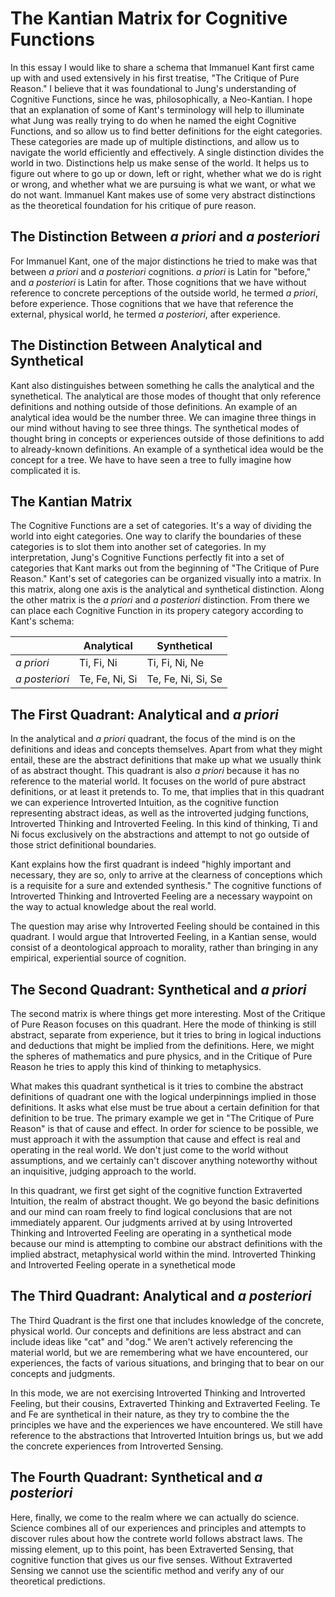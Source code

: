 # The Kantian Matrix for Cognitive Functions

In this essay I would like to share a schema that Immanuel Kant first came up with and used extensively in his first treatise, "The Critique of Pure Reason." I believe that it was foundational to Jung's understanding of Cognitive Functions, since he was, philosophically, a Neo-Kantian. I hope that an explanation of some of Kant's terminology will help to illuminate what Jung was really trying to do when he named the eight Cognitive Functions, and so allow us to find better definitions for the eight categories. These categories are made up of multiple distinctions, and allow us to navigate the world efficiently and effectively. A single distinction divides the world in two. Distinctions help us make sense of the world. It helps us to figure out where to go up or down, left or right, whether what we do is right or wrong, and whether what we are pursuing is what we want, or what we do not want. Immanuel Kant makes use of some very abstract distinctions as the theoretical foundation for his critique of pure reason.

## The Distinction Between *a priori* and *a posteriori*

For Immanuel Kant, one of the major distinctions he tried to make was that between *a priori* and *a posteriori* cognitions. *a priori* is Latin for "before," and *a posteriori* is Latin for after. Those cognitions that we have without reference to concrete perceptions of the outside world, he termed *a priori*, before experience. Those cognitions that we have that reference the external, physical world, he termed *a posteriori*, after experience.

## The Distinction Between Analytical and Synthetical

Kant also distinguishes between something he calls the analytical and the synethetical. The analytical are those modes of thought that only reference definitions and nothing outside of those definitions. An example of an analytical idea would be the number three. We can imagine three things in our mind without having to see three things. The synthetical modes of thought bring in concepts or experiences outside of those definitions to add to already-known definitions. An example of a synthetical idea would be the concept for a tree. We have to have seen a tree to fully imagine how complicated it is.

## The Kantian Matrix

The Cognitive Functions are a set of categories. It's a way of dividing the world into eight categories. One way to clarify the boundaries of these categories is to slot them into another set of categories. In my interpretation, Jung's Cognitive Functions perfectly fit into a set of categories that Kant marks out from the beginning of "The Critique of Pure Reason." Kant's set of categories can be organized visually into a matrix. In this matrix, along one axis is the analytical and synthetical distinction. Along the other matrix is the *a priori* and *a posteriori* distinction. From there we can place each Cognitive Function in its propery category according to Kant's schema:

| | Analytical | Synthetical |
| ---- | --- | --- |
| *a priori* | Ti, Fi, Ni |  Ti, Fi, Ni, Ne |
| *a posteriori* | Te, Fe, Ni, Si | Te, Fe, Ni, Si, Se |


## The First Quadrant: Analytical and *a priori*

In the analytical and *a priori* quadrant, the focus of the mind is on the definitions and ideas and concepts themselves. Apart from what they might entail, these are the abstract definitions that make up what we usually think of as abstract thought. This quadrant is also *a priori* because it has no reference to the material world. It focuses on the world of pure abstract definitions, or at least it pretends to. To me, that implies that in this quadrant we can experience Introverted Intuition, as the cognitive function representing abstract ideas, as well as the introverted judging functions, Introverted Thinking and Introverted Feeling. In this kind of thinking, Ti and Ni focus exclusively on the abstractions and attempt to not go outside of those strict definitional boundaries.

Kant explains how the first quadrant is indeed "highly important and necessary, they are so, only to arrive at the clearness of conceptions which is a requisite for a sure and extended synthesis." The cognitive functions of Introverted Thinking and Introverted Feeling are a necessary waypoint on the way to actual knowledge about the real world.

The question may arise why Introverted Feeling should be contained in this quadrant. I would argue that Introverted Feeling, in a Kantian sense, would consist of a deontological approach to morality, rather than bringing in any empirical, experiential source of cognition. 

## The Second Quadrant: Synthetical and *a priori*

The second matrix is where things get more interesting. Most of the Critique of Pure Reason focuses on this quadrant. Here the mode of thinking is still abstract, separate from experience, but it tries to bring in logical inductions and deductions that might be implied from the definitions. Here, we might the spheres of mathematics and pure physics, and in the Critique of Pure Reason he tries to apply this kind of thinking to metaphysics.

What makes this quadrant synthetical is it tries to combine the abstract definitions of quadrant one with the logical underpinnings implied in those definitions. It asks what else must be true about a certain definition for that definition to be true. The primary example we get in "The Critique of Pure Reason" is that of cause and effect. In order for science to be possible, we must approach it with the assumption that cause and effect is real and operating in the real world. We don't just come to the world without assumptions, and we certainly can't discover anything noteworthy without an inquisitive, judging approach to the world.

In this quadrant, we first get sight of the cognitive function Extraverted Intuition, the realm of abstract thought. We go beyond the basic definitions and our mind can roam freely to find logical conclusions that are not immediately apparent. Our judgments arrived at by using Introverted Thinking and Introverted Feeling are operating in a synthetical mode because our mind is attempting to combine our abstract definitions with the implied abstract, metaphysical world within the mind. Introverted Thinking and Introverted Feeling operate in a synethetical mode

## The Third Quadrant: Analytical and *a posteriori*

The Third Quadrant is the first one that includes knowledge of the concrete, physical world. Our concepts and definitions are less abstract and can include ideas like "cat" and "dog." We aren't actively referencing the material world, but we are remembering what we have encountered, our experiences, the facts of various situations, and bringing that to bear on our concepts and judgments.

In this mode, we are not exercising Introverted Thinking and Introverted Feeling, but their cousins, Extraverted Thinking and Extraverted Feeling. Te and Fe are synthetical in their nature, as they try to combine the the principles we have and the experiences we have encountered. We still have reference to the abstractions that Introverted Intuition brings us, but we add the concrete experiences from Introverted Sensing.

## The Fourth Quadrant: Synthetical and *a posteriori*

Here, finally, we come to the realm where we can actually do science. Science combines all of our experiences and principles and attempts to discover rules about how the contrete world follows abstract laws. The missing element, up to this point, has been Extraverted Sensing, that cognitive function that gives us our five senses. Without Extraverted Sensing we cannot use the scientific method and verify any of our theoretical predictions.

<!--
## Cognitive Functions As An Example of Second Quadrant Concepts

### Cognitive Functions as Intuitioned Behaviors

There are many ways to try to define the limits of each Cognitive Function. There are many on Youtube and elsewhere where the definitions of Cognitive Functions are no more than an expression of their ingrained biases towards different kinds of behaviors and attitudes.

### Cognitive Functions as Scientific Behaviors

### Cognitive Functions as Synthetical *a priori* Categories

###


## Cognitive Functions and the Limits of Our Attention

One of the basic points of Cognitive Functions is to explain how we cannot focus on everything at once. Our mind has limits, and so if we attend to one quadrant, we will necessarily be not as attentive to the other three quadrants. It helps explain why we have strengths and weaknesses. It explains what we love, and the reason why.
-->
